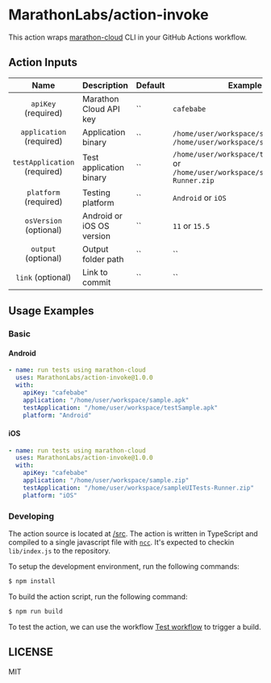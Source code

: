 # MarathonLabs/action-invoke

This action wraps [marathon-cloud][] CLI in your GitHub Actions workflow.

## Action Inputs

|             Name             | Description               | Default | Example                                                                                  |
| :--------------------------: | ------------------------- |---------| ---------------------------------------------------------------------------------------- |
|     `apiKey` (required)      | Marathon Cloud API key    | ``      | `cafebabe`                                                                               |
|   `application` (required)   | Application binary        | ``      | `/home/user/workspace/sample.apk` or `/home/user/workspace/sample.zip`                   |
| `testApplication` (required) | Test application binary   | ``      | `/home/user/workspace/testSample.apk` or `/home/user/workspace/sampleUITests-Runner.zip` |
|    `platform` (required)     | Testing platform          | ``      | `Android` or `iOS`                                                                       |
|    `osVersion` (optional)    | Android or iOS OS version | ``      | `11` or `15.5`                                                                           |
|     `output` (optional)      | Output folder path        | ``      | ``                                                                                       |
|      `link` (optional)       | Link to commit            | ``      | ``                                                                                       |

## Usage Examples

### Basic

#### Android

```yaml
- name: run tests using marathon-cloud
  uses: MarathonLabs/action-invoke@1.0.0
  with:
    apiKey: "cafebabe"
    application: "/home/user/workspace/sample.apk"
    testApplication: "/home/user/workspace/testSample.apk"
    platform: "Android"
```

#### iOS

```yaml
- name: run tests using marathon-cloud
  uses: MarathonLabs/action-invoke@1.0.0
  with:
    apiKey: "cafebabe"
    application: "/home/user/workspace/sample.zip"
    testApplication: "/home/user/workspace/sampleUITests-Runner.zip"
    platform: "iOS"
```

### Developing

The action source is located at [/src](/src). The action is written in TypeScript and compiled to a single javascript file with [`ncc`][ncc]. It's expected to checkin `lib/index.js` to the repository.

To setup the development environment, run the following commands:

```bash
$ npm install
```

To build the action script, run the following command:

```bash
$ npm run build
```

To test the action, we can use the workflow [Test workflow](https://github.com/MarathonLabs/setup-marathon-cloud/actions/workflows/test-marathon-cloud.yaml) to trigger a build.

[ncc]: https://github.com/vercel/ncc
[marathon-cloud]: https://github.com/MarathonLabs/marathon-cloud-cli

## LICENSE

MIT
